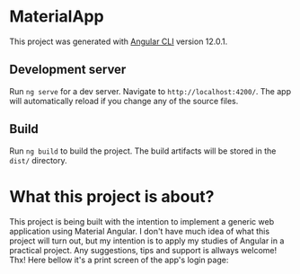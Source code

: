 # MaterialApp

This project was generated with [Angular CLI](https://github.com/angular/angular-cli) version 12.0.1.

## Development server

Run `ng serve` for a dev server. Navigate to `http://localhost:4200/`. The app will automatically reload if you change any of the source files.

## Build

Run `ng build` to build the project. The build artifacts will be stored in the `dist/` directory.

# What this project is about?

This project is being built with the intention to implement a generic web application using Material Angular.
I don't have much idea of what this project will turn out, but my intention is to apply my studies of Angular in a practical project.
Any suggestions, tips and support is allways welcome! Thx!
Here bellow it's a print screen of the app's login page:


